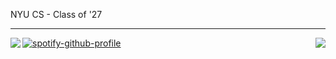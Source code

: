 <p>
NYU CS - Class of '27
</p>
<hr />

<a>
  <img align="left" src="https://github-readme-stats.vercel.app/api/top-langs/?username=liyu1353&langs_count=6&hide_border=true&layout=compact&theme=github_dark" />
    <img align="right" src="https://github-readme-stats.vercel.app/api?username=liyu1353&show_icons=true&theme=github_dark&hide_border=true" />
 </a>

[![spotify-github-profile](https://spotify-github-profile.vercel.app/api/view?uid=31gptmv7gshjuafshybb42njd6oa&cover_image=true&theme=novatorem&show_offline=true&background_color=121212&interchange=true&bar_color=4e79b1&bar_color_cover=true)](https://spotify-github-profile.vercel.app/api/view?uid=31gptmv7gshjuafshybb42njd6oa&redirect=true)
